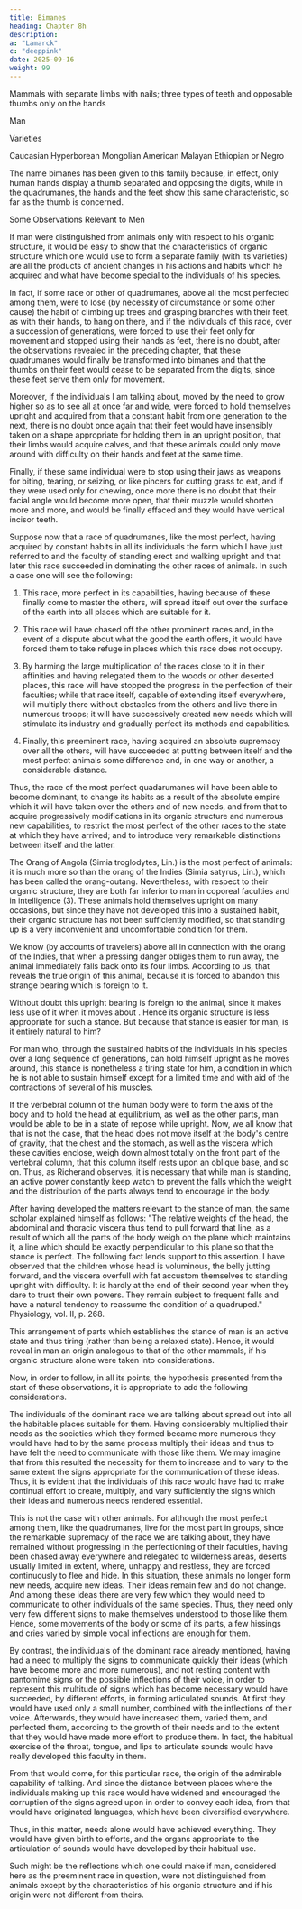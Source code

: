 ```yaml
---
title: Bimanes
heading: Chapter 8h
description: 
a: "Lamarck"
c: "deeppink"
date: 2025-09-16
weight: 99
---
```




Mammals with separate limbs with nails; three types of teeth and opposable thumbs only on the hands

Man

Varieties

Caucasian
Hyperborean
Mongolian
American
Malayan
Ethiopian or Negro

The name bimanes has been given to this family because, in effect, only human hands display a thumb separated and opposing the digits, while in the quadrumanes, the hands and the feet show this same characteristic, so far as the thumb is concerned.

Some Observations Relevant to Men

If man were distinguished from animals only with respect to his organic structure, it would be easy to show that the characteristics of organic structure which one would use to form a separate family (with its varieties) are all the products of ancient changes in his actions and habits which he acquired and what have become special to the individuals of his species.

In fact, if some race or other of quadrumanes, above all the most perfected among them, were to lose (by necessity of circumstance or some other cause) the habit of climbing up trees and grasping branches with their feet, as with their hands, to hang on there, and if the individuals of this race, over a succession of generations, were forced to use their feet only for movement and stopped using their hands as feet, there is no doubt, after the observations revealed in the preceding chapter, that these quadrumanes would finally be transformed into bimanes and that the thumbs on their feet would cease to be separated from the digits, since these feet serve them only for movement.

Moreover, if the individuals I am talking about, moved by the need to grow higher so as to see all at once far and wide, were forced to hold themselves upright and acquired from that a constant habit from one generation to the next, there is no doubt once again that their feet would have insensibly taken on a shape appropriate for holding them in an upright position, that their limbs would acquire calves, and that these animals could only move around with difficulty on their hands and feet at the same time.

Finally, if these same individual were to stop using their jaws as weapons for biting, tearing, or seizing, or like pincers for cutting grass to eat, and if they were used only for chewing, once more there is no doubt that their facial angle would become more open, that their muzzle would shorten more and more, and would be finally effaced and they would have vertical incisor teeth.

Suppose now that a race of quadrumanes, like the most perfect, having acquired by constant habits in all its individuals the form which I have just referred to and the faculty of standing erect and walking upright and that later this race succeeded in dominating the other races of animals.  In such a case one will see the following:

1. This race, more perfect in its capabilities,  having because of these finally come to master the others, will spread itself out over the surface of the earth into all places which are suitable for it.

2. This race will have chased off the other prominent races and, in the event of a dispute about what the good the earth offers, it would have forced them to take refuge in places which this race does not occupy.

3. By harming the large multiplication of the races close to it in their affinities and having relegated them to the woods or other deserted places, this race will have stopped the progress in the perfection of their faculties; while that race itself,  capable of extending itself everywhere, will multiply there without obstacles from the others and live there in numerous troops; it will have successively created new needs which will stimulate its industry and gradually perfect its methods and capabilities.

4. Finally, this preeminent race, having acquired an absolute supremacy over all the others, will have succeeded at putting between itself and the most perfect animals some difference and, in one way or another, a considerable distance.

Thus, the race of the most perfect quadarumanes will have been able to become dominant, to change its habits as a result of the absolute empire which it will have taken over the others and of new needs, and from that to acquire progressively modifications in its organic structure and numerous new capabilities, to restrict the most perfect of the other races to the state at which they have arrived; and to introduce very remarkable distinctions between itself and the latter.

The Orang of Angola (Simia troglodytes, Lin.) is the most perfect of animals: it is much more so than the orang of the Indies (Simia satyrus, Lin.), which has been called the orang-outang.  Nevertheless, with respect to their organic structure, they are both far inferior to man in coporeal faculties and in intelligence (3).  These animals hold themselves upright on many occasions, but since they have not developed this into a sustained habit, their organic structure has not been sufficiently modified, so that standing up is a very inconvenient and uncomfortable condition for them.

We know (by accounts of travelers) above all in connection with the orang of the Indies, that when a pressing danger obliges them to run away, the animal immediately falls back onto its four limbs.  According to us, that reveals the true origin of this animal, because it is forced to abandon this strange bearing which is foreign to it.

Without doubt this upright bearing is foreign to the animal, since it makes less use of it when it moves about .  Hence its organic structure is less appropriate for such a stance.  But because that stance is  easier for man, is it entirely natural to him?

For man who, through the sustained habits of the individuals in his species over a long sequence of generations, can hold himself upright as he moves around, this stance is nonetheless a tiring state for him, a condition in which he is not able to sustain himself except for a limited time and with aid of the contractions of several of his muscles.

If the verbebral column of the human body were to form the axis of the body and to hold the head at equilibrium, as well as the other parts, man would be able to be in a state of repose while upright.  Now, we all know that that is not the case, that the head does not move itself at the body's centre of gravity, that the chest and the stomach, as well as the viscera which these cavities enclose, weigh down almost totally on the front part of the vertebral column, that this column itself rests upon an oblique base, and so on.  Thus, as Richerand observes, it is necessary that while man is standing, an active power constantly keep watch to prevent the falls which the weight and the distribution of the parts always tend to encourage in the body.

After having developed the matters relevant to the stance of man, the same scholar explained himself as follows: "The relative weights of the head, the abdominal and thoracic viscera thus tend to pull forward that line, as a result of which all the parts of the body weigh on the plane which maintains it, a line which should be exactly perpendicular to this plane so that the stance is perfect.  The following fact lends support to this assertion. I have observed that the children whose head is voluminous, the belly jutting forward, and the viscera overfull with fat accustom themselves to standing upright with difficulty.  It is hardly at the end of their second year when they dare to trust their own powers.  They remain subject to frequent falls and have a natural tendency to reassume the condition of a quadruped." Physiology, vol. II, p. 268.

This arrangement of parts which establishes the stance of man is an active state and thus tiring (rather than being a relaxed state).  Hence, it would reveal in man an origin analogous to that of the other mammals, if his organic structure alone were taken into considerations.

Now, in order to follow, in all its points, the hypothesis presented from the start of these observations, it is appropriate to add the following considerations.

The individuals of the dominant race we are talking about spread out into all the habitable places suitable for them.  Having considerably multiplied their needs as the societies which they formed became more numerous they would have had to by the same process multiply their ideas and thus to have felt the need to communicate with those like them.  We may imagine that from this resulted the necessity for them to increase and to vary to the same extent the signs appropriate for the communication of these ideas.  Thus, it is evident that the individuals of this race would have had to make continual effort to create, multiply, and vary sufficiently the signs which their ideas and numerous needs rendered essential.

This is not the case with other animals.  For although the most perfect among them, like the quadrumanes, live for the most part in groups, since the remarkable supremacy of the race we are talking about, they have remained without progressing in the perfectioning of their faculties, having been chased away everywhere and relegated to wilderness areas, deserts usually limited in extent, where, unhappy and restless, they are forced continuously to flee and hide.  In this situation, these animals no longer form new needs, acquire new ideas.  Their ideas remain few and do not change.  And among these ideas there are very few which they would need to communicate to other individuals of the same species.  Thus, they need only very few different signs to make themselves understood to those like them. Hence,  some movements of the body or some of its parts, a few hissings and cries varied by simple vocal inflections are enough for them.

By contrast, the individuals of the dominant race already mentioned, having had a need to multiply the signs to communicate quickly their ideas (which have become more and more numerous), and not resting content with pantomime signs or the possible inflections of their voice, in order to represent this multitude of signs which has become necessary would have succeeded, by different efforts, in forming articulated sounds.  At first they would have used only a small number, combined with the inflections of their voice.  Afterwards, they would have increased them, varied them, and perfected them, according to the growth of their needs and to the extent that they would have made more effort to produce them.  In fact, the habitual exercise of the throat, tongue, and lips to articulate sounds would have really developed this faculty in them.

From that would come, for this particular race, the origin of the admirable capability of talking.  And since the distance between places where the individuals making up this race would have widened and encouraged the corruption of the signs agreed upon in order to convey each idea, from that would have originated languages, which have been diversified everywhere.

Thus, in this matter, needs alone would have achieved everything.  They would have given birth to efforts, and the organs appropriate to the articulation of sounds would have developed by their habitual use.

Such might be the reflections which one could make if man, considered here as the preeminent race in question, were not distinguished from animals except by the characteristics of his organic structure and if his origin were not different from theirs.

 

<!-- Notes to Section Eight

(1) See the voyage of the Young Anacharsis, by J. J. Barthelemy, vol. V, p. 353 and 354. [Back to Text]

(2) In order to perfect the organs of movement for the animals, nature had to leave off the system of articulated limbs, which are not the result of a skeleton, in order to establish the system of four limbs dependent on an interior skeleton which is unique to the most perfect animals. This is what nature has carried out in the annelids and the mollusks, where she has set about preparing the methods to begin, in the fish, the organic structure specific to vertebrate animals. Thus, in the annelids, she has abandoned articulated limbs, and in the mollusks has done even more: she has ceased to use a longitudinal ganglionic chord. [Back to Text]

(3) See in my Recherches sur les Corps vivans, p. 136, some observations on the Orang of Angola. [Back to Text]

END OF THE FIRST PART 
 -->
